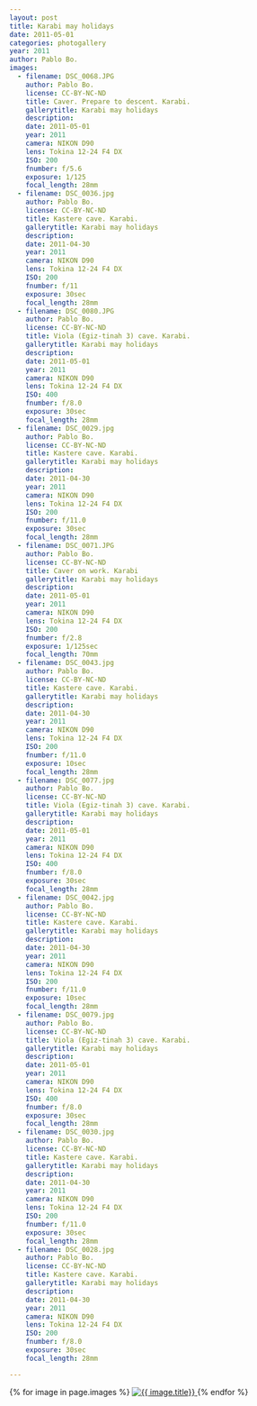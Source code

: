 ```yaml
---
layout: post
title: Karabi may holidays
date: 2011-05-01
categories: photogallery
year: 2011
author: Pablo Bo.
images:
  - filename: DSC_0068.JPG
    author: Pablo Bo.
    license: CC-BY-NC-ND
    title: Caver. Prepare to descent. Karabi.
    gallerytitle: Karabi may holidays
    description: 
    date: 2011-05-01
    year: 2011
    camera: NIKON D90
    lens: Tokina 12-24 F4 DX
    ISO: 200
    fnumber: f/5.6
    exposure: 1/125
    focal_length: 28mm
  - filename: DSC_0036.jpg
    author: Pablo Bo.
    license: CC-BY-NC-ND
    title: Kastere cave. Karabi.
    gallerytitle: Karabi may holidays
    description: 
    date: 2011-04-30
    year: 2011
    camera: NIKON D90
    lens: Tokina 12-24 F4 DX
    ISO: 200
    fnumber: f/11
    exposure: 30sec
    focal_length: 28mm
  - filename: DSC_0080.JPG
    author: Pablo Bo.
    license: CC-BY-NC-ND
    title: Viola (Egiz-tinah 3) cave. Karabi.
    gallerytitle: Karabi may holidays
    description: 
    date: 2011-05-01
    year: 2011
    camera: NIKON D90
    lens: Tokina 12-24 F4 DX
    ISO: 400
    fnumber: f/8.0
    exposure: 30sec
    focal_length: 28mm
  - filename: DSC_0029.jpg
    author: Pablo Bo.
    license: CC-BY-NC-ND
    title: Kastere cave. Karabi.
    gallerytitle: Karabi may holidays
    description: 
    date: 2011-04-30
    year: 2011
    camera: NIKON D90
    lens: Tokina 12-24 F4 DX
    ISO: 200
    fnumber: f/11.0
    exposure: 30sec
    focal_length: 28mm
  - filename: DSC_0071.JPG
    author: Pablo Bo.
    license: CC-BY-NC-ND
    title: Caver on work. Karabi
    gallerytitle: Karabi may holidays
    description: 
    date: 2011-05-01
    year: 2011
    camera: NIKON D90
    lens: Tokina 12-24 F4 DX
    ISO: 200
    fnumber: f/2.8
    exposure: 1/125sec
    focal_length: 70mm
  - filename: DSC_0043.jpg
    author: Pablo Bo.
    license: CC-BY-NC-ND
    title: Kastere cave. Karabi.
    gallerytitle: Karabi may holidays
    description: 
    date: 2011-04-30
    year: 2011
    camera: NIKON D90
    lens: Tokina 12-24 F4 DX
    ISO: 200
    fnumber: f/11.0
    exposure: 10sec
    focal_length: 28mm
  - filename: DSC_0077.jpg
    author: Pablo Bo.
    license: CC-BY-NC-ND
    title: Viola (Egiz-tinah 3) cave. Karabi.
    gallerytitle: Karabi may holidays
    description: 
    date: 2011-05-01
    year: 2011
    camera: NIKON D90
    lens: Tokina 12-24 F4 DX
    ISO: 400
    fnumber: f/8.0
    exposure: 30sec
    focal_length: 28mm
  - filename: DSC_0042.jpg
    author: Pablo Bo.
    license: CC-BY-NC-ND
    title: Kastere cave. Karabi.
    gallerytitle: Karabi may holidays
    description: 
    date: 2011-04-30
    year: 2011
    camera: NIKON D90
    lens: Tokina 12-24 F4 DX
    ISO: 200
    fnumber: f/11.0
    exposure: 10sec
    focal_length: 28mm
  - filename: DSC_0079.jpg
    author: Pablo Bo.
    license: CC-BY-NC-ND
    title: Viola (Egiz-tinah 3) cave. Karabi.
    gallerytitle: Karabi may holidays
    description: 
    date: 2011-05-01
    year: 2011
    camera: NIKON D90
    lens: Tokina 12-24 F4 DX
    ISO: 400
    fnumber: f/8.0
    exposure: 30sec
    focal_length: 28mm
  - filename: DSC_0030.jpg
    author: Pablo Bo.
    license: CC-BY-NC-ND
    title: Kastere cave. Karabi.
    gallerytitle: Karabi may holidays
    description: 
    date: 2011-04-30
    year: 2011
    camera: NIKON D90
    lens: Tokina 12-24 F4 DX
    ISO: 200
    fnumber: f/11.0
    exposure: 30sec
    focal_length: 28mm
  - filename: DSC_0028.jpg
    author: Pablo Bo.
    license: CC-BY-NC-ND
    title: Kastere cave. Karabi.
    gallerytitle: Karabi may holidays
    description: 
    date: 2011-04-30
    year: 2011
    camera: NIKON D90
    lens: Tokina 12-24 F4 DX
    ISO: 200
    fnumber: f/8.0
    exposure: 30sec
    focal_length: 28mm

---
```


<div id="{{ page.title | slugify }}" >
{% for image in page.images %}
<a class="img-responsive" href="{{ site.url }}/photo_{{image.filename}}">
<img class="img-responsive" src="{{ site.url }}/images/gallery/{{ page.year }}/{{ page.title }}/thumb/thumb_{{ image.filename }}" alt="{{ image.title}}">
</a>
{% endfor %}
</div>
<!-- bower:js -->
<script src="{{ site.url }}/dist_jg/js/jquery.js"></script>
<script src="{{ site.url }}/dist_jg/js/jquery.justifiedGallery.js"></script>
<!-- endbower -->
<script>
$("#{{ page.title | slugify }}").justifiedGallery({rowHeight: 220, lastRow: 'nojustify', margins: 2});
</script>
<!--more-->
